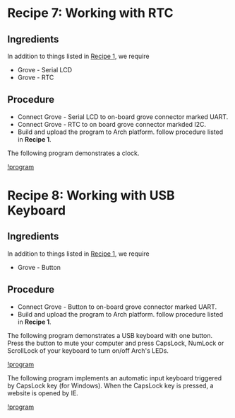 # Recipe 7: Working with RTC #
## Ingredients ##
In addition to things listed in [Recipe 1][Arch Cookbook], we require

* Grove - Serial LCD
* Grove - RTC

## Procedure ##
* Connect Grove - Serial LCD to on-board grove connector marked UART.
* Connect Grove - RTC to on board grove connector markded I2C.
* Build and upload the program to Arch platform. follow procedure listed in **Recipe 1**.

The following program demonstrates a clock.

[!program](users/yihui/code/Arch_GroveRTC_Ex1)

# Recipe 8: Working with USB Keyboard #
## Ingredients ##
In addition to things listed in [Recipe 1][Arch Cookbook], we require

* Grove - Button

## Procedure ##
* Connect Grove - Button to on-board grove connector marked UART.
* Build and upload the program to Arch platform. follow procedure listed in **Recipe 1**.

The following program demonstrates a USB keyboard with one button. Press the button to mute your computer and press CapsLock, NumLock or ScrollLock of your keyboard to turn on/off Arch's LEDs.

[!program](users/yihui/code/Arch_USB_Keyboard_Ex1)

The following program implements an automatic input keyboard triggered by CapsLock key (for Windows). When the CapsLock key is pressed, a website is opened by IE.

[!program](users/yihui/code/Arch_USB_Keyboard_Ex2)

[Arch Cookbook]: http://mbed.org/users/viswesr/notebook/arch-cookbook/
